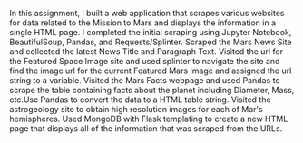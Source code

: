 In this assignment, I built a web application that scrapes various websites for data related to the Mission to Mars and displays the information in a single HTML page.
I completed the initial scraping using Jupyter Notebook, BeautifulSoup, Pandas, and Requests/Splinter.
Scraped the Mars News Site and collected the latest News Title and Paragraph Text. 
Visited the url for the Featured Space Image site and used splinter to navigate the site and find the image url for the current Featured Mars Image and assigned the url string to a variable.
Visited the Mars Facts webpage and used Pandas to scrape the table containing facts about the planet including Diameter, Mass, etc.Use Pandas to convert the data to a HTML table string.
Visited the astrogeology site to obtain high resolution images for each of Mar's hemispheres.
Used MongoDB with Flask templating to create a new HTML page that displays all of the information that was scraped from the URLs.
